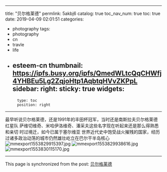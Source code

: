 
---
title: "贝尔格莱德"
permlink: 5akbj6
catalog: true
toc_nav_num: true
toc: true
date: 2019-04-09 02:01:51
categories:
- photography
tags:
- photography
- cn
- travle
- life
- esteem-cn
thumbnail: https://ipfs.busy.org/ipfs/QmedWLtcQqCHWfj4YHBEu5Lg2ZqjoHtp1AqbtqHVvZKPpL
sidebar:
    right:
        sticky: true
widgets:
    -
        type: toc
        position: right
---


最早听说贝尔格莱德，还是1991年的丰田杯冠军，当时还是南斯拉夫贝尔格莱德红星队
萨维切维奇、米哈伊洛维奇、潘采夫这些名字现在听起来还是那么得熟悉和亲切
时过境迁，如今已属于塞尔维亚
世界近代史中饱受战火摧残的国家，经历过诸多政治动荡的城市仍然雄壮屹立在巴尔干半岛核心
![mmexport1553829915397.jpg](https://ipfs.busy.org/ipfs/QmedWLtcQqCHWfj4YHBEu5Lg2ZqjoHtp1AqbtqHVvZKPpL)
![mmexport1553829938616.jpg](https://ipfs.busy.org/ipfs/QmQnAChDRhciArXZBEDjukFxfS41gQjipTiYGtd2QFQ2am)
![mmexport1553830115170.jpg](https://ipfs.busy.org/ipfs/QmPYYApa6egVzigGfSFdp16UB5i29viyE4X7hoe4mFnMYp)


- - -

This page is synchronized from the post: [贝尔格莱德](https://steemit.com/@andrewma/5akbj6)
